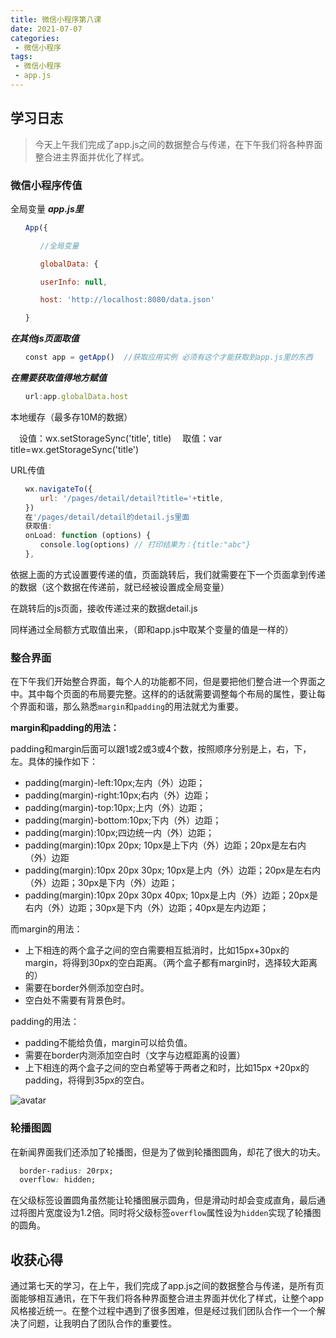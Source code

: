 ```yaml
---
title: 微信小程序第八课
date: 2021-07-07
categories:
 - 微信小程序
tags:
 - 微信小程序 
 - app.js
---
```


## 学习日志

>今天上午我们完成了app.js之间的数据整合与传递，在下午我们将各种界面整合进主界面并优化了样式。

### 微信小程序传值
全局变量
***app.js里***
```js
　　App({

　　　　//全局变量

　　　　globalData: {

　　　　userInfo: null,

　　　　host: 'http://localhost:8080/data.json'

　　}
```
***在其他js页面取值***
```js
　　const app = getApp()  //获取应用实例 必须有这个才能获取到app.js里的东西
```

***在需要获取值得地方赋值***
```js
　　url:app.globalData.host 
```
本地缓存（最多存10M的数据）

　设值：wx.setStorageSync('title', title)
　取值：var title=wx.getStorageSync('title')
 
URL传值
```js
　　wx.navigateTo({
　　　　url: '/pages/detail/detail?title='+title,
　　})
　　在'/pages/detail/detail的detail.js里面
　　获取值:
　　onLoad: function (options) {
　　　　console.log(options) // 打印结果为：{title:"abc"}
　　},
```
依据上面的方式设置要传递的值，页面跳转后，我们就需要在下一个页面拿到传递的数据（这个数据在传递前，就已经被设置成全局变量）

在跳转后的js页面，接收传递过来的数据detail.js

同样通过全局额方式取值出来，（即和app.js中取某个变量的值是一样的）

### 整合界面
在下午我们开始整合界面，每个人的功能都不同，但是要把他们整合进一个界面之中。其中每个页面的布局要完整。这样的的话就需要调整每个布局的属性，要让每个界面和谐，那么熟悉`margin`和`padding`的用法就尤为重要。


**margin和padding的用法：**

padding和margin后面可以跟1或2或3或4个数，按照顺序分别是上，右，下，左。具体的操作如下：

* padding(margin)-left:10px;左内（外）边距；
* padding(margin)-right:10px;右内（外）边距；
* padding(margin)-top:10px;上内（外）边距；
* padding(margin)-bottom:10px;下内（外）边距；
* padding(margin):10px;四边统一内（外）边距；
* padding(margin):10px 20px; 10px是上下内（外）边距；20px是左右内（外）边距
* padding(margin):10px 20px 30px; 10px是上内（外）边距；20px是左右内（外）边距；30px是下内（外）边距；
* padding(margin):10px 20px 30px 40px; 10px是上内（外）边距；20px是右内（外）边距；30px是下内（外）边距；40px是左内边距；

而margin的用法：
* 上下相连的两个盒子之间的空白需要相互抵消时，比如15px+30px的margin，将得到30px的空白距离。（两个盒子都有margin时，选择较大距离的）
* 需要在border外侧添加空白时。
* 空白处不需要有背景色时。

padding的用法：
* padding不能给负值，margin可以给负值。
* 需要在border内测添加空白时（文字与边框距离的设置）
* 上下相连的两个盒子之间的空白希望等于两者之和时，比如15px
+20px的padding，将得到35px的空白。

![avatar](https://img-blog.csdnimg.cn/20190418091918148.png?x-oss-process=image/watermark,type_ZmFuZ3poZW5naGVpdGk,shadow_10,text_aHR0cHM6Ly9ibG9nLmNzZG4ubmV0L3FxXzQ0ODg1Mzc0,size_16,color_FFFFFF,t_70)

### 轮播图圆
在新闻界面我们还添加了轮播图，但是为了做到轮播图圆角，却花了很大的功夫。

```css
  border-radius: 20rpx;
  overflow: hidden;
```

在父级标签设置圆角虽然能让轮播图展示圆角，但是滑动时却会变成直角，最后通过将图片宽度设为1.2倍。同时将父级标签`overflow`属性设为`hidden`实现了轮播图的圆角。


## 收获心得

通过第七天的学习，在上午，我们完成了app.js之间的数据整合与传递，是所有页面能够相互通讯，在下午我们将各种界面整合进主界面并优化了样式，让整个app风格接近统一。在整个过程中遇到了很多困难，但是经过我们团队合作一个一个解决了问题，让我明白了团队合作的重要性。